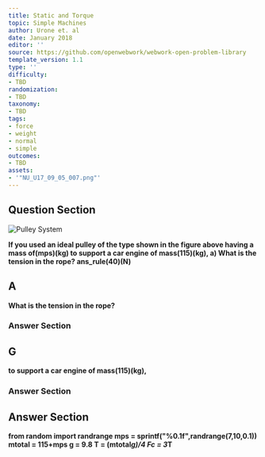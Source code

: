 ```yaml
---
title: Static and Torque
topic: Simple Machines
author: Urone et. al
date: January 2018
editor: ''
source: https://github.com/openwebwork/webwork-open-problem-library
template_version: 1.1
type: ''
difficulty:
- TBD
randomization:
- TBD
taxonomy:
- TBD
tags:
- force
- weight
- normal
- simple
outcomes:
- TBD
assets:
- '"NU_U17_09_05_007.png"'
---
```


## Question Section 

![Pulley System]("NU_U17_09_05_007.png")

<b>
If you used an ideal pulley of the type shown in the figure above having a mass of(mps)(kg) to support a car engine of mass(115)(kg),
a) What is the tension in the rope?
ans_rule(40)(N)

## A
What is the tension in the rope?
### Answer Section
## G
to support a car engine of mass(115)(kg),
### Answer Section


## Answer Section

from random import randrange
mps = sprintf("%0.1f",randrange(7,10,0.1))
mtotal = 115+mps
g = 9.8
T = (mtotal*g)/4
Fc = 3*T